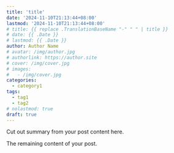 ```yaml
---
title: 'title'
date: '2024-11-10T21:13:44+08:00'
lastmod: '2024-11-10T21:13:44+08:00'
# title: {{ replace .TranslationBaseName "-" " " | title }}
# date: {{ .Date }}
# lastmod: {{ .Date }}
author: Author Name
# avatar: /img/author.jpg
# authorlink: https://author.site
# cover: /img/cover.jpg
# images:
#   - /img/cover.jpg
categories:
  - category1
tags:
  - tag1
  - tag2
# nolastmod: true
draft: true
---
```

 
Cut out summary from your post content here.

<!--more-->

The remaining content of your post.
